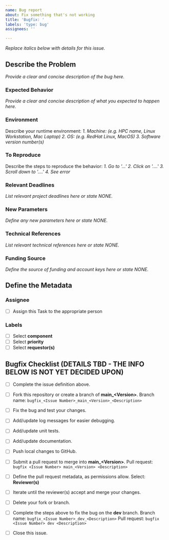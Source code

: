 ```yaml
---
name: Bug report
about: Fix something that's not working
title: 'Bugfix: '
labels: 'type: bug'
assignees: ''

---
```


*Replace italics below with details for this issue.*

## Describe the Problem ##
*Provide a clear and concise description of the bug here.*

### Expected Behavior ###
*Provide a clear and concise description of what you expected to happen here.*

### Environment ###
Describe your runtime environment:
*1. Machine: (e.g. HPC name, Linux Workstation, Mac Laptop)*
*2. OS: (e.g. RedHat Linux, MacOS)*
*3. Software version number(s)*

### To Reproduce ###
Describe the steps to reproduce the behavior:
*1. Go to '...'*
*2. Click on '....'*
*3. Scroll down to '....'*
*4. See error*

### Relevant Deadlines ###
*List relevant project deadlines here or state NONE.*

### New Parameters ###
*Define any new parameters here or state NONE.*

### Technical References ###
*List relevant technical references here or state NONE.*

### Funding Source ###
*Define the source of funding and account keys here or state NONE.*

## Define the Metadata ##

### Assignee ###
- [ ] Assign this Task to the appropriate person

### Labels ###
- [ ] Select **component**
- [ ] Select **priority**
- [ ] Select **requestor(s)**

## Bugfix Checklist (DETAILS TBD - THE INFO BELOW IS NOT YET DECIDED UPON) ##
- [ ] Complete the issue definition above.
- [ ] Fork this repository or create a branch of **main_\<Version>**.
Branch name: `bugfix_<Issue Number>_main_<Version>_<Description>`
- [ ] Fix the bug and test your changes.
- [ ] Add/update log messages for easier debugging.
- [ ] Add/update unit tests.
- [ ] Add/update documentation.
- [ ] Push local changes to GitHub.
- [ ] Submit a pull request to merge into **main_\<Version>**.
Pull request: `bugfix <Issue Number> main_<Version> <Description>`
- [ ] Define the pull request metadata, as permissions allow.
Select: **Reviewer(s)**
- [ ] Iterate until the reviewer(s) accept and merge your changes.
- [ ] Delete your fork or branch.
- [ ] Complete the steps above to fix the bug on the **dev** branch.
Branch name:  `bugfix_<Issue Number>_dev_<Description>`
Pull request: `bugfix <Issue Number> dev <Description>`
- [ ] Close this issue.

